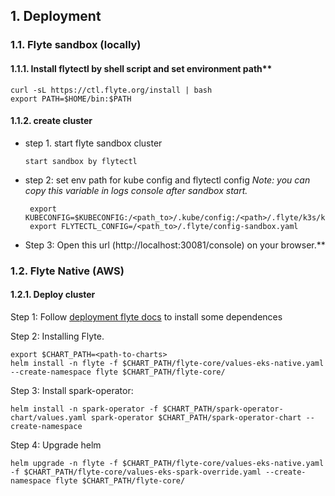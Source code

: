 ## 1. Deployment
### 1.1. Flyte sandbox (locally)

#### 1.1.1. Install flytectl by shell script and set environment path**

    curl -sL https://ctl.flyte.org/install | bash
    export PATH=$HOME/bin:$PATH

#### 1.1.2. create cluster
* step 1. start flyte sandbox cluster 
 
      start sandbox by flytectl

* step 2: set env path for kube config and flytectl config 
    *Note: you can copy this variable in logs console after sandbox start.* 

       export KUBECONFIG=$KUBECONFIG:/<path_to>/.kube/config:/<path>/.flyte/k3s/k3s.yaml
       export FLYTECTL_CONFIG=/<path_to>/.flyte/config-sandbox.yaml

* Step 3: Open this url (http://localhost:30081/console) on your browser.**
### 1.2. Flyte Native (AWS)

#### 1.2.1. Deploy cluster 

Step 1: Follow [deployment flyte docs](https://docs.flyte.org/en/latest/deployment/aws/manual.html#deployment-aws-manual) to install some dependences

Step 2: Installing Flyte.

    export $CHART_PATH=<path-to-charts>
    helm install -n flyte -f $CHART_PATH/flyte-core/values-eks-native.yaml --create-namespace flyte $CHART_PATH/flyte-core/


Step 3: Install spark-operator:

    helm install -n spark-operator -f $CHART_PATH/spark-operator-chart/values.yaml spark-operator $CHART_PATH/spark-operator-chart --create-namespace

Step 4: Upgrade helm

    helm upgrade -n flyte -f $CHART_PATH/flyte-core/values-eks-native.yaml -f $CHART_PATH/flyte-core/values-eks-spark-override.yaml --create-namespace flyte $CHART_PATH/flyte-core/

